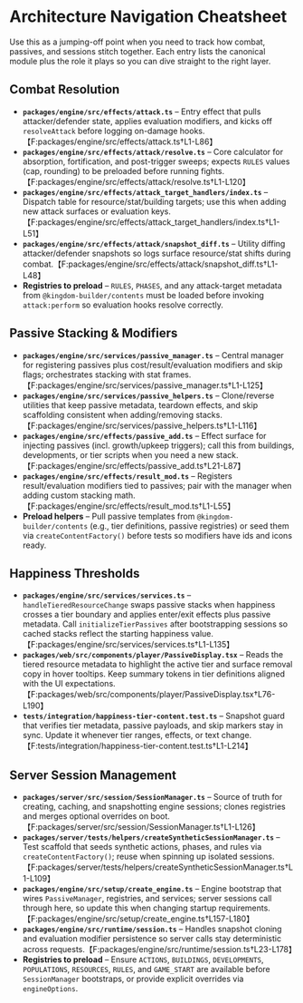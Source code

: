 # Architecture Navigation Cheatsheet

Use this as a jumping-off point when you need to track how combat, passives, and sessions stitch together. Each entry lists the canonical module plus the role it plays so you can dive straight to the right layer.

## Combat Resolution

- **`packages/engine/src/effects/attack.ts`** – Entry effect that pulls attacker/defender state, applies evaluation modifiers, and kicks off `resolveAttack` before logging on-damage hooks.【F:packages/engine/src/effects/attack.ts†L1-L86】
- **`packages/engine/src/effects/attack/resolve.ts`** – Core calculator for absorption, fortification, and post-trigger sweeps; expects `RULES` values (cap, rounding) to be preloaded before running fights.【F:packages/engine/src/effects/attack/resolve.ts†L1-L120】
- **`packages/engine/src/effects/attack_target_handlers/index.ts`** – Dispatch table for resource/stat/building targets; use this when adding new attack surfaces or evaluation keys.【F:packages/engine/src/effects/attack_target_handlers/index.ts†L1-L51】
- **`packages/engine/src/effects/attack/snapshot_diff.ts`** – Utility diffing attacker/defender snapshots so logs surface resource/stat shifts during combat.【F:packages/engine/src/effects/attack/snapshot_diff.ts†L1-L48】
- **Registries to preload** – `RULES`, `PHASES`, and any attack-target metadata from `@kingdom-builder/contents` must be loaded before invoking `attack:perform` so evaluation hooks resolve correctly.

## Passive Stacking & Modifiers

- **`packages/engine/src/services/passive_manager.ts`** – Central manager for registering passives plus cost/result/evaluation modifiers and skip flags; orchestrates stacking with stat frames.【F:packages/engine/src/services/passive_manager.ts†L1-L125】
- **`packages/engine/src/services/passive_helpers.ts`** – Clone/reverse utilities that keep passive metadata, teardown effects, and skip scaffolding consistent when adding/removing stacks.【F:packages/engine/src/services/passive_helpers.ts†L1-L116】
- **`packages/engine/src/effects/passive_add.ts`** – Effect surface for injecting passives (incl. growth/upkeep triggers); call this from buildings, developments, or tier scripts when you need a new stack.【F:packages/engine/src/effects/passive_add.ts†L21-L87】
- **`packages/engine/src/effects/result_mod.ts`** – Registers result/evaluation modifiers tied to passives; pair with the manager when adding custom stacking math.【F:packages/engine/src/effects/result_mod.ts†L1-L55】
- **Preload helpers** – Pull passive templates from `@kingdom-builder/contents` (e.g., tier definitions, passive registries) or seed them via `createContentFactory()` before tests so modifiers have ids and icons ready.

## Happiness Thresholds

- **`packages/engine/src/services/services.ts`** – `handleTieredResourceChange` swaps passive stacks when happiness crosses a tier boundary and applies enter/exit effects plus passive metadata. Call `initializeTierPassives` after bootstrapping sessions so cached stacks reflect the starting happiness value.【F:packages/engine/src/services/services.ts†L1-L135】
- **`packages/web/src/components/player/PassiveDisplay.tsx`** – Reads the tiered resource metadata to highlight the active tier and surface removal copy in hover tooltips. Keep summary tokens in tier definitions aligned with the UI expectations.【F:packages/web/src/components/player/PassiveDisplay.tsx†L76-L190】
- **`tests/integration/happiness-tier-content.test.ts`** – Snapshot guard that verifies tier metadata, passive payloads, and skip markers stay in sync. Update it whenever tier ranges, effects, or text change.【F:tests/integration/happiness-tier-content.test.ts†L1-L214】

## Server Session Management

- **`packages/server/src/session/SessionManager.ts`** – Source of truth for creating, caching, and snapshotting engine sessions; clones registries and merges optional overrides on boot.【F:packages/server/src/session/SessionManager.ts†L1-L126】
- **`packages/server/tests/helpers/createSyntheticSessionManager.ts`** – Test scaffold that seeds synthetic actions, phases, and rules via `createContentFactory()`; reuse when spinning up isolated sessions.【F:packages/server/tests/helpers/createSyntheticSessionManager.ts†L1-L109】
- **`packages/engine/src/setup/create_engine.ts`** – Engine bootstrap that wires `PassiveManager`, registries, and services; server sessions call through here, so update this when changing startup requirements.【F:packages/engine/src/setup/create_engine.ts†L157-L180】
- **`packages/engine/src/runtime/session.ts`** – Handles snapshot cloning and evaluation modifier persistence so server calls stay deterministic across requests.【F:packages/engine/src/runtime/session.ts†L23-L178】
- **Registries to preload** – Ensure `ACTIONS`, `BUILDINGS`, `DEVELOPMENTS`, `POPULATIONS`, `RESOURCES`, `RULES`, and `GAME_START` are available before `SessionManager` bootstraps, or provide explicit overrides via `engineOptions`.
